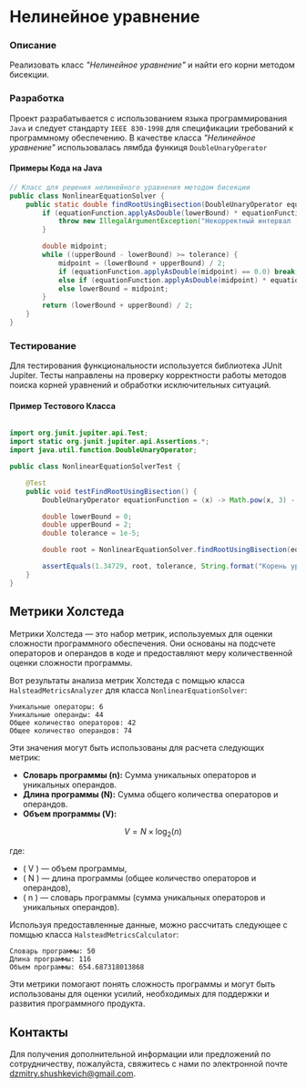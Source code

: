 # Нелинейное уравнение

### Описание

Реализовать класс _"Нелинейное уравнение"_ и найти его корни методом бисекции.

### Разработка

Проект разрабатывается с использованием языка программирования `Java` и следует стандарту `IEEE 830-1998` для спецификации требований к программному обеспечению.
В качестве класса _"Нелинейное уравнение"_ использовалась лямбда функиця `DoubleUnaryOperator`

#### Примеры Кода на Java

```java
// Класс для решения нелинейного уравнения методом бисекции
public class NonlinearEquationSolver {
    public static double findRootUsingBisection(DoubleUnaryOperator equationFunction, double lowerBound, double upperBound, double tolerance) {
        if (equationFunction.applyAsDouble(lowerBound) * equationFunction.applyAsDouble(upperBound) >= 0) {
            throw new IllegalArgumentException("Некорректный интервал [lowerBound;upperBound].");
        }

        double midpoint;
        while ((upperBound - lowerBound) >= tolerance) {
            midpoint = (lowerBound + upperBound) / 2;
            if (equationFunction.applyAsDouble(midpoint) == 0.0) break;
            else if (equationFunction.applyAsDouble(midpoint) * equationFunction.applyAsDouble(lowerBound) < 0) upperBound = midpoint;
            else lowerBound = midpoint;
        }
        return (lowerBound + upperBound) / 2;
    }
}
```

### Тестирование
Для тестирования функциональности используется библиотека JUnit Jupiter. Тесты направлены на проверку корректности работы методов поиска корней уравнений и обработки исключительных ситуаций.

#### Пример Тестового Класса
```java

import org.junit.jupiter.api.Test;
import static org.junit.jupiter.api.Assertions.*;
import java.util.function.DoubleUnaryOperator;

public class NonlinearEquationSolverTest {

    @Test
    public void testFindRootUsingBisection() {
        DoubleUnaryOperator equationFunction = (x) -> Math.pow(x, 3) - 3 * Math.pow(x, 2) + 3;

        double lowerBound = 0;
        double upperBound = 2;
        double tolerance = 1e-5;

        double root = NonlinearEquationSolver.findRootUsingBisection(equationFunction, lowerBound, upperBound, tolerance);

        assertEquals(1.34729, root, tolerance, String.format("Корень уравнения должен быть близок к %s", root));
    }
}
```

## Метрики Холстеда

Метрики Холстеда — это набор метрик, используемых для оценки сложности программного обеспечения. Они основаны на подсчете операторов и операндов в коде и предоставляют меру количественной оценки сложности программы.

Вот результаты анализа метрик Холстеда с помщью класса `HalsteadMetricsAnalyzer` для класса `NonlinearEquationSolver`:

```text
Уникальные операторы: 6
Уникальные операнды: 44
Общее количество операторов: 42
Общее количество операндов: 74
```

Эти значения могут быть использованы для расчета следующих метрик:

- **Словарь программы (n):** Сумма уникальных операторов и уникальных операндов.
- **Длина программы (N):** Сумма общего количества операторов и операндов.
- **Объем программы (V):**

$$ V = N \times \log_2(n) $$

где:
- \( V \) — объем программы,
- \( N \) — длина программы (общее количество операторов и операндов),
- \( n \) — словарь программы (сумма уникальных операторов и уникальных операндов).

Используя предоставленные данные, можно рассчитать следующее с помщью класса `HalsteadMetricsCalculator`:

```text
Словарь программы: 50
Длина программы: 116
Объем программы: 654.687318013868
```

Эти метрики помогают понять сложность программы и могут быть использованы для оценки усилий, необходимых для поддержки и развития программного продукта.

## Контакты
Для получения дополнительной информации или предложений по сотрудничеству, пожалуйста, свяжитесь с нами по электронной почте [dzmitry.shushkevich@gmail.com](mailto:dzmitry.shushkevich@gmail.com).
